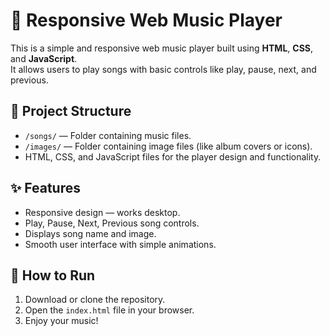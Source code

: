 # 🎵 Responsive Web Music Player

This is a simple and responsive web music player built using **HTML**, **CSS**, and **JavaScript**.  
It allows users to play songs with basic controls like play, pause, next, and previous.

## 📁 Project Structure

- `/songs/` — Folder containing music files.
- `/images/` — Folder containing image files (like album covers or icons).
- HTML, CSS, and JavaScript files for the player design and functionality.

## ✨ Features

- Responsive design — works desktop.
- Play, Pause, Next, Previous song controls.
- Displays song name and image.
- Smooth user interface with simple animations.

## 🚀 How to Run

1. Download or clone the repository.
2. Open the `index.html` file in your browser.
3. Enjoy your music!
